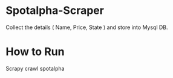 # Spotalpha-Scraper

Collect the details ( Name, Price, State ) and store into Mysql DB.

# How to Run

Scrapy crawl spotalpha
